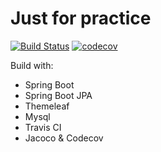 # Just for practice
[![Build Status](https://travis-ci.org/TobeDeveloper/Jsche.svg?branch=master)](https://travis-ci.org/TobeDeveloper/Jsche)
[![codecov](https://codecov.io/gh/TobeDeveloper/Jsche/branch/master+develop/graph/badge.svg)](https://codecov.io/gh/TobeDeveloper/Jsche)

Build with:
- Spring Boot
- Spring Boot JPA
- Themeleaf
- Mysql
- Travis CI
- Jacoco & Codecov
